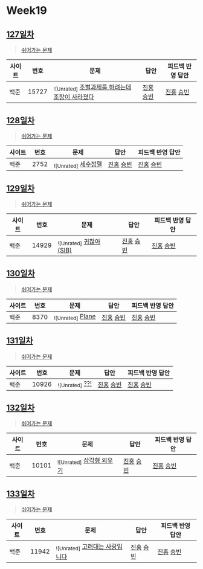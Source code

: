 # Week19

## [127일차](Day127)

> [쉬어가는 문제](https://www.acmicpc.net/group/workbook/view/9797/33198)

| 사이트 | 번호 | 문제                 | 답안                | 피드백 반영 답안    |
| ------ | ---- | -------------------- | ------------------- | ------------------- |
| 백준   | 15727    | <sub>![Unrated]</sub> [조별과제를 하려는데 조장이 사라졌다](https://www.acmicpc.net/problem/15727) | [진홍](Day127/boj15727_kjh.java) [승빈](Day127/boj15727_wsb.java) | [진홍](Day127/boj15727_kjh.kava) [승빈](Day127/boj15727_wsb.java) |

## [128일차](Day128)

> [쉬어가는 문제](https://www.acmicpc.net/group/workbook/view/9797/33238)

| 사이트 | 번호 | 문제                 | 답안                | 피드백 반영 답안    |
| ------ | ---- | -------------------- | ------------------- | ------------------- |
| 백준   | 2752 | <sub>![Unrated]</sub> [세수정렬](https://www.acmicpc.net/problem/2752) | [진홍](Day128/boj2752_kjh.java) [승빈](Day128/boj2752_wsb.java) | [진홍](Day128/boj2752_kjh.java) [승빈](Day128/boj2752_wsb.java) |

## [129일차](Day129)

> [쉬어가는 문제](https://www.acmicpc.net/group/workbook/view/9797/33262)

| 사이트 | 번호 | 문제                 | 답안                | 피드백 반영 답안    |
| ------ | ---- | -------------------- | ------------------- | ------------------- |
| 백준   | 14929    | <sub>![Unrated]</sub> [귀찮아 (SIB)](https://www.acmicpc.net/problem/14929) | [진홍](Day129/boj14929_kjh.java) [승빈](Day129/boj14929_wsb.java) | [진홍](Day129/boj14929_kjh_fb.java) [승빈](Day129/boj14929_wsb.java) |

## [130일차](Day130)

> [쉬어가는 문제](https://www.acmicpc.net/group/workbook/view/9797/33297)

| 사이트 | 번호 | 문제                 | 답안                | 피드백 반영 답안    |
| ------ | ---- | -------------------- | ------------------- | ------------------- |
| 백준   | 8370 | <sub>![Unrated]</sub> [Plane](https://www.acmicpc.net/problem/8370) | [진홍](Day130/boj8370_kjh.java) [승빈](Day130/boj8370_wsb.java) | [진홍](Day130/boj8370_kjh.java) [승빈](Day130/boj8370_wsb.java) |

## [131일차](Day131)

> [쉬어가는 문제](https://www.acmicpc.net/group/workbook/view/9797/33303)

| 사이트 | 번호 | 문제                 | 답안                | 피드백 반영 답안    |
| ------ | ---- | -------------------- | ------------------- | ------------------- |
| 백준   | 10926    | <sub>![Unrated]</sub> [??!](https://www.acmicpc.net/problem/10926) | [진홍](Day131/boj10926_kjh.java) [승빈](Day131/boj10926_wsb.java) | [진홍](Day131/boj10926_kjh.java) [승빈](Day131/boj10926_wsb.java) |

## [132일차](Day132)

> [쉬어가는 문제](https://www.acmicpc.net/group/workbook/view/9797/33374)

| 사이트 | 번호 | 문제                 | 답안                | 피드백 반영 답안    |
| ------ | ---- | -------------------- | ------------------- | ------------------- |
| 백준   | 10101 | <sub>![Unrated]</sub> [삼각형 외우기](https://www.acmicpc.net/problem/10101) | [진홍](Day132/boj10101_kjh.java)  [승빈](Day132/boj10101_wsb.java) | [진홍](Day132/boj10101_kjh.java) [승빈](Day132/boj10101_wsb.java) |


## [133일차](Day133)

> [쉬어가는 문제](https://www.acmicpc.net/group/workbook/view/9797/33389)

| 사이트 | 번호 | 문제                 | 답안                | 피드백 반영 답안    |
| ------ | ---- | -------------------- | ------------------- | ------------------- |
| 백준   | 11942    | <sub>![Unrated]</sub> [고려대는 사랑입니다](https://www.acmicpc.net/problem/11942) | [진홍](Day133/boj11942_kjh.java) [승빈](Day133/boj11942_wsb.java) | [진홍](Day133/boj11942_kjh.java) [승빈](Day133/boj11942_wsb.java) |
